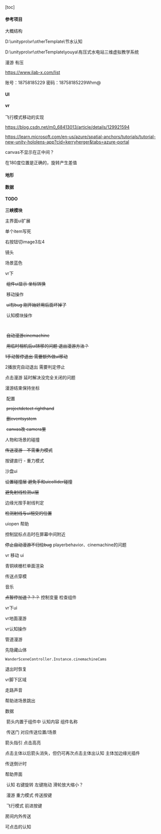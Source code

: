 [toc]

#### 参考项目

大概结构

D:\unitypro\vr\otherTemplate\节水认知

D:\unitypro\vr\otherTemplate\youya\有压式水电站三维虚拟教学系统

漫游 有压

https://www.ilab-x.com/list

账号：18758185229
密码：18758185229Whm@

#### UI



#### vr

飞行模式移动的实现

https://blog.csdn.net/m0_68413013/article/details/129921594



https://learn.microsoft.com/en-us/azure/spatial-anchors/tutorials/tutorial-new-unity-hololens-app?cid=kerryherger&tabs=azure-portal





canvas不显示在正中间？

在180度位置是正确的，旋转产生差值





#### 地形



#### 数据



#### TODO



**三峡模块**

主界面ui扩展

单个item写死

右按钮切image3左4





镜头



场景蓝色

















vr下

​	~~组件ui显示 坐标转换~~

​	移动操作 

​		~~ui有bug 刚开始好用后面坏掉了~~



​		认知模块操作

​		



​		~~自动漫游cinemachine~~

​			~~用临时相机后ui转移的问题 退出漫游方法？~~

~~1手动暂停退出 需要额外做ui移动~~

2播放完自动退出 需要判定停止



点击漫游 延时解决没完全关闭的问题

漫游结束保持坐标









​	配置



​	~~projectdetect righthand~~

​	~~删eventsystem~~

​	~~canvas改 camera里~~









人物和场景的碰撞



~~传送漫游	-	不需重力模式~~

按键直行	-	重力模式









沙盘ui







~~设置碰撞层 避免手和uicollider碰撞~~

~~避免射线检测ui层~~

边缘光按手射线判定

~~检测射线与ui相交的位置~~



uiopen 帮助

控制鼠标点击时在屏幕中间附近

~~停止自动漫游不归位bug~~ playerbehavior、cinemachine的问题



vr 移动 ui



青铜峡栅栏单面渲染

传送点穿模  

音乐



~~点暂停加速？？？~~   控制变量 检查组件



vr下ui



vr地面漫游

vr认知操作



管道漫游

先隐藏山体

```
WanderSceneController.Instance.cinemachineCams
```

退出时恢复





vr脚下区域



走路声音

帮助进场景跳出





数据

​	箭头内置于组件中 认知内容 组件名称

​	传送门 对应传送位置/场景



箭头指引 点击高亮

点击主体以后箭头消失，但仍可再次点击主体出认知  主体加边缘光插件

传送倒计时



帮助界面

​	认知 右键旋转 左键拖动 滑轮放大缩小？

​	漫游 重力模式 传送按键

​			飞行模式 前进按键



房间内外传送

可点击的认知












